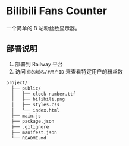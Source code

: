 # Bilibili Fans Counter

一个简单的 B 站粉丝数显示器。

## 部署说明

1. 部署到 Railway 平台
2. 访问 `你的域名/#用户ID` 来查看特定用户的粉丝数

```bash
project/
  ├── public/
  │   ├── clock-number.ttf
  │   ├── bilibili.png
  │   ├── styles.css
  │   └── index.html
  ├── main.js
  ├── package.json
  ├── .gitignore
  ├── manifest.json
  └── README.md 
```